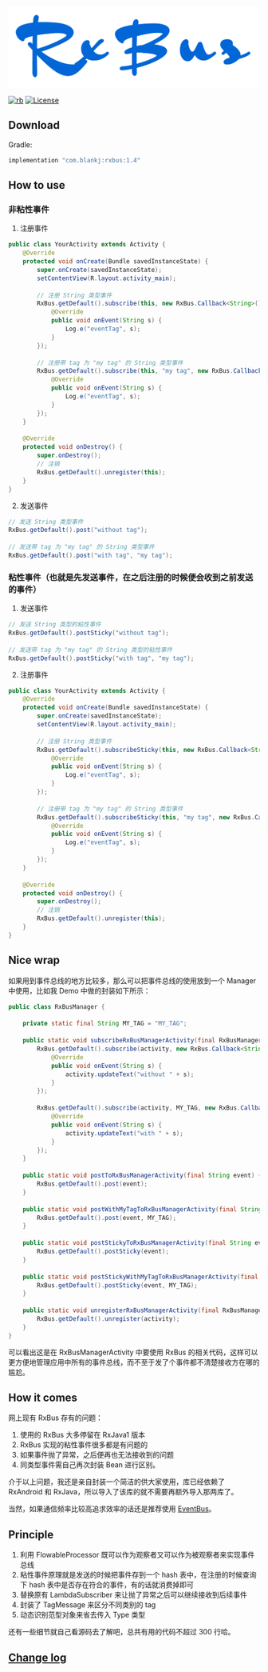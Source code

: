 ![logo][logo]

[![rb][rbsvg]][rb] [![License][licensesvg]][license]


## Download

Gradle:
```groovy
implementation "com.blankj:rxbus:1.4"
```


## How to use

### 非粘性事件
1. 注册事件
  ```java
  public class YourActivity extends Activity {
      @Override
      protected void onCreate(Bundle savedInstanceState) {
          super.onCreate(savedInstanceState);
          setContentView(R.layout.activity_main);

          // 注册 String 类型事件
          RxBus.getDefault().subscribe(this, new RxBus.Callback<String>() {
              @Override
              public void onEvent(String s) {
                  Log.e("eventTag", s);
              }
          });

          // 注册带 tag 为 "my tag" 的 String 类型事件
          RxBus.getDefault().subscribe(this, "my tag", new RxBus.Callback<String>() {
              @Override
              public void onEvent(String s) {
                  Log.e("eventTag", s);
              }
          });
      }

      @Override
      protected void onDestroy() {
          super.onDestroy();
          // 注销
          RxBus.getDefault().unregister(this);
      }
  }
  ```
2. 发送事件
  ```java
  // 发送 String 类型事件
  RxBus.getDefault().post("without tag");

  // 发送带 tag 为 "my tag" 的 String 类型事件
  RxBus.getDefault().post("with tag", "my tag");
  ```


### 粘性事件（也就是先发送事件，在之后注册的时候便会收到之前发送的事件）
1. 发送事件
  ```java
  // 发送 String 类型的粘性事件
  RxBus.getDefault().postSticky("without tag");

  // 发送带 tag 为 "my tag" 的 String 类型的粘性事件
  RxBus.getDefault().postSticky("with tag", "my tag");
  ```
2. 注册事件
  ```java
  public class YourActivity extends Activity {
      @Override
      protected void onCreate(Bundle savedInstanceState) {
          super.onCreate(savedInstanceState);
          setContentView(R.layout.activity_main);

          // 注册 String 类型事件
          RxBus.getDefault().subscribeSticky(this, new RxBus.Callback<String>() {
              @Override
              public void onEvent(String s) {
                  Log.e("eventTag", s);
              }
          });

          // 注册带 tag 为 "my tag" 的 String 类型事件
          RxBus.getDefault().subscribeSticky(this, "my tag", new RxBus.Callback<String>() {
              @Override
              public void onEvent(String s) {
                  Log.e("eventTag", s);
              }
          });
      }

      @Override
      protected void onDestroy() {
          super.onDestroy();
          // 注销
          RxBus.getDefault().unregister(this);
      }
  }
  ```


## Nice wrap

如果用到事件总线的地方比较多，那么可以把事件总线的使用放到一个 Manager 中使用，比如我 Demo 中做的封装如下所示：

```java
public class RxBusManager {

    private static final String MY_TAG = "MY_TAG";

    public static void subscribeRxBusManagerActivity(final RxBusManagerActivity activity){
        RxBus.getDefault().subscribe(activity, new RxBus.Callback<String>() {
            @Override
            public void onEvent(String s) {
                activity.updateText("without " + s);
            }
        });

        RxBus.getDefault().subscribe(activity, MY_TAG, new RxBus.Callback<String>() {
            @Override
            public void onEvent(String s) {
                activity.updateText("with " + s);
            }
        });
    }

    public static void postToRxBusManagerActivity(final String event) {
        RxBus.getDefault().post(event);
    }

    public static void postWithMyTagToRxBusManagerActivity(final String event) {
        RxBus.getDefault().post(event, MY_TAG);
    }

    public static void postStickyToRxBusManagerActivity(final String event) {
        RxBus.getDefault().postSticky(event);
    }

    public static void postStickyWithMyTagToRxBusManagerActivity(final String event) {
        RxBus.getDefault().postSticky(event, MY_TAG);
    }

    public static void unregisterRxBusManagerActivity(final RxBusManagerActivity activity) {
        RxBus.getDefault().unregister(activity);
    }
}
```

可以看出这是在 RxBusManagerActivity 中要使用 RxBus 的相关代码，这样可以更方便地管理应用中所有的事件总线，而不至于发了个事件都不清楚接收方在哪的尴尬。


## How it comes

网上现有 RxBus 存有的问题：

1. 使用的 RxBus 大多停留在 RxJava1 版本
2. RxBus 实现的粘性事件很多都是有问题的
3. 如果事件抛了异常，之后便再也无法接收到的问题
4. 同类型事件需自己再次封装 Bean 进行区别。

介于以上问题，我还是亲自封装一个简洁的供大家使用，库已经依赖了 RxAndroid 和 RxJava，所以导入了该库的就不需要再额外导入那两库了。

当然，如果通信频率比较高追求效率的话还是推荐使用 [EventBus](https://github.com/greenrobot/EventBus)。


## Principle

1. 利用 FlowableProcessor 既可以作为观察者又可以作为被观察者来实现事件总线
2. 粘性事件原理就是发送的时候把事件存到一个 hash 表中，在注册的时候查询下 hash 表中是否存在符合的事件，有的话就消费掉即可
3. 替换原有 LambdaSubscriber 来让抛了异常之后可以继续接收到后续事件
4. 封装了 TagMessage 来区分不同类别的 tag
5. 动态识别范型对象来省去传入 Type 类型

还有一些细节就自己看源码去了解吧，总共有用的代码不超过 300 行哈。


## [Change log](https://github.com/Blankj/RxBus/blob/master/CHANGELOG.md)



[logo]: https://raw.githubusercontent.com/Blankj/RxBus/master/art/logo.png

[rbsvg]: https://img.shields.io/badge/RxBus-v1.4-brightgreen.svg
[rb]: https://github.com/Blankj/RxBus

[licensesvg]: https://img.shields.io/badge/License-Apache--2.0-brightgreen.svg
[license]: https://github.com/Blankj/RxBus/blob/master/LICENSE